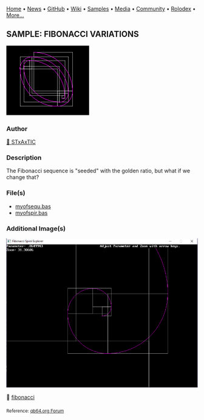 [Home](https://qb64.com) • [News](../../news.md) • [GitHub](../../github.md) • [Wiki](../../wiki.md) • [Samples](../../samples.md) • [Media](../../media.md) • [Community](../../community.md) • [Rolodex](../../rolodex.md) • [More...](../../more.md)

## SAMPLE: FIBONACCI VARIATIONS

![ss1.png](img/ss1.png)

### Author

[🐝 STxAxTIC](../stxaxtic.md) 

### Description

The Fibonacci sequence is "seeded" with the golden ratio, but what if we change that?

### File(s)

* [myofsequ.bas](src/myofsequ.bas)
* [myofspir.bas](src/myofspir.bas)

### Additional Image(s)

![ss2.png](img/ss2.png)

🔗 [fibonacci](../fibonacci.md)


<sub>Reference: [qb64.org Forum](https://qb64forum.alephc.xyz/index.php?topic=3370.0) </sub>
